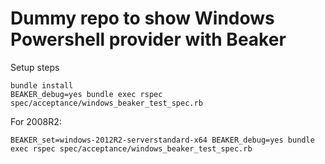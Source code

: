 # Dummy repo to show Windows Powershell provider with Beaker

Setup steps

```
bundle install
BEAKER_debug=yes bundle exec rspec spec/acceptance/windows_beaker_test_spec.rb
```

For 2008R2:

```
BEAKER_set=windows-2012R2-serverstandard-x64 BEAKER_debug=yes bundle exec rspec spec/acceptance/windows_beaker_test_spec.rb
```
